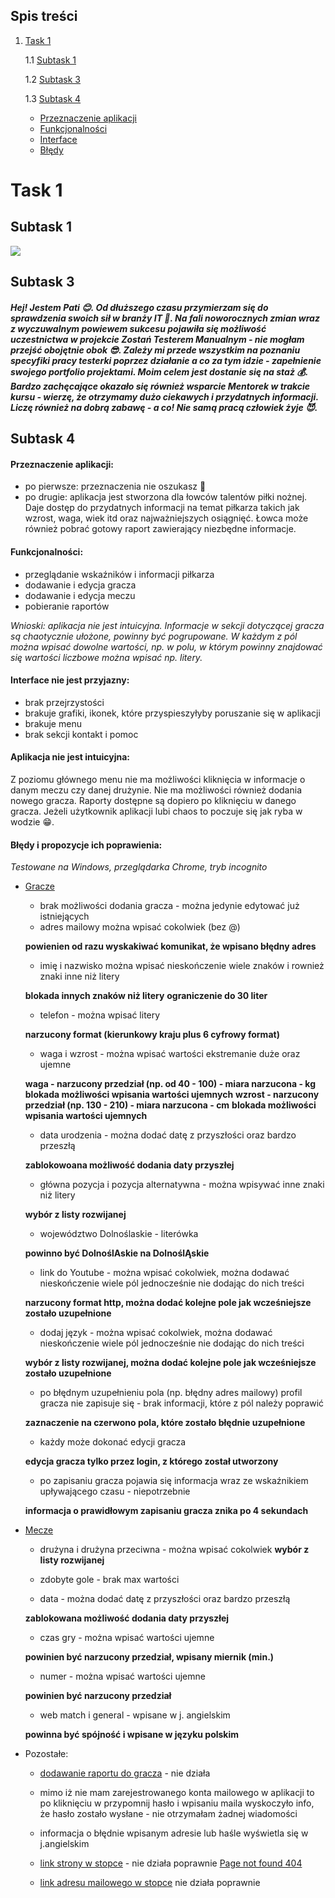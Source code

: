 ## Spis treści
1. [Task 1](https://github.com/PatiWu/challenge_portfolio_pati/edit/main/README.md#task-1)

   1.1 [Subtask 1](https://github.com/PatiWu/challenge_portfolio_pati/edit/main/README.md#subtask-1)

   1.2 [Subtask 3](https://github.com/PatiWu/challenge_portfolio_pati/edit/main/README.md#subtask-3)

   1.3 [Subtask 4](https://github.com/PatiWu/challenge_portfolio_pati/edit/main/README.md#subtask-4)
     * [Przeznaczenie aplikacji](https://github.com/PatiWu/challenge_portfolio_pati/edit/main/README.md#przeznaczenie-aplikacji)
     * [Funkcjonalności](https://github.com/PatiWu/challenge_portfolio_pati/edit/main/README.md#funkcjonalno%C5%9Bci)
     * [Interface](https://github.com/PatiWu/challenge_portfolio_pati/edit/main/README.md#interface-nie-jest-przyjazny)
     * [Błędy](https://github.com/PatiWu/challenge_portfolio_pati/edit/main/README.md#b%C5%82%C4%99dy-i-propozycje-ich-poprawienia) 

# Task 1
## Subtask 1
![](https://upload.wikimedia.org/wikipedia/commons/thumb/d/d2/Eo_circle_deep-purple_number-8.svg/240px-Eo_circle_deep-purple_number-8.svg.png)

## Subtask 3
#### *Hej! Jestem Pati :blush:. Od dłuższego czasu przymierzam się do sprawdzenia swoich sił w branży IT :muscle:. Na fali noworocznych zmian wraz z wyczuwalnym powiewem sukcesu pojawiła się możliwość uczestnictwa w projekcie Zostań Testerem Manualnym - nie mogłam przejść obojętnie obok :sunglasses:. Zależy mi przede wszystkim na poznaniu specyfiki pracy testerki poprzez działanie a co za tym idzie - zapełnienie swojego portfolio projektami. Moim celem jest dostanie się na staż :moneybag:. Bardzo zachęcające okazało się również wsparcie Mentorek w trakcie kursu - wierzę, że otrzymamy dużo ciekawych i przydatnych informacji. Liczę również na dobrą zabawę - a co! Nie samą pracą człowiek żyje :smiling_imp:.*

## Subtask 4
#### Przeznaczenie aplikacji:
* po pierwsze: przeznaczenia nie oszukasz :rocket:
* po drugie: aplikacja jest stworzona dla łowców talentów piłki nożnej. Daje dostęp do przydatnych informacji na temat piłkarza takich jak wzrost, waga, wiek itd oraz najważniejszych osiągnięć. Łowca może również pobrać gotowy raport zawierający niezbędne informacje.
#### Funkcjonalności:
* przeglądanie wskaźników i informacji piłkarza
* dodawanie i edycja gracza
* dodawanie i edycja meczu
* pobieranie raportów
 
 *Wnioski: aplikacja nie jest intuicyjna. Informacje w sekcji dotyczącej gracza są chaotycznie ułożone, powinny być pogrupowane. W każdym z pól można wpisać dowolne wartości, np. w polu, w którym powinny znajdować się wartości liczbowe można wpisać np. litery.*
#### Interface **nie jest przyjazny:**
* brak przejrzystości
* brakuje grafiki, ikonek, które przyspieszyłyby poruszanie się w aplikacji
* brakuje menu
* brak sekcji kontakt i pomoc
#### Aplikacja nie jest intuicyjna:
Z poziomu głównego menu nie ma możliwości kliknięcia w informacje o danym meczu czy danej drużynie. Nie ma możliwości również dodania nowego gracza. Raporty dostępne są dopiero po kliknięciu w danego gracza. Jeżeli użytkownik aplikacji lubi chaos to poczuje się jak ryba w wodzie :grin:.
#### Błędy i propozycje ich poprawienia:
*Testowane na Windows, przeglądarka Chrome, tryb incognito*
* [Gracze](https://scouts-test.futbolkolektyw.pl/pl/players)
  * brak możliwości dodania gracza - można jedynie edytować już istniejących
  * adres mailowy można wpisać cokolwiek (bez @)
  
  **powienien od razu wyskakiwać komunikat, że wpisano błędny adres**
  * imię i nazwisko można wpisać nieskończenie wiele znaków i rownież znaki inne niż litery 
 
  **blokada innych znaków niż litery**
  **ograniczenie do 30 liter**
  * telefon - można wpisać litery
  
  **narzucony format (kierunkowy kraju plus 6 cyfrowy format)**
  * waga i wzrost - można wpisać wartości ekstremanie duże oraz ujemne
 
  **waga - narzucony przedział (np. od 40 - 100) - miara narzucona - kg**
  **blokada możliwości wpisania wartości ujemnych**
  **wzrost - narzucony przedział (np. 130 - 210) - miara narzucona - cm**
  **blokada możliwości wpisania wartości ujemnych**
  * data urodzenia - można dodać datę z przyszłości oraz bardzo przeszłą
 
  **zablokowoana możliwość dodania daty przyszłej**
  * główna pozycja i pozycja alternatywna - można wpisywać inne znaki niż litery
 
  **wybór z listy rozwijanej**
  * województwo Dolnoślaskie - literówka
 
  **powinno być DolnoślAskie na DolnoślĄskie**
  * link do Youtube - można wpisać cokolwiek, można dodawać nieskończenie wiele pól jednocześnie nie dodając do nich treści
 
  **narzucony format http, można dodać kolejne pole jak wcześniejsze zostało uzupełnione**
  * dodaj język - można wpisać cokolwiek, można dodawać nieskończenie wiele pól jednocześnie nie dodając do nich treści
 
  **wybór z listy rozwijanej, można dodać kolejne pole jak wcześniejsze zostało uzupełnione**
  * po błędnym uzupełnieniu pola (np. błędny adres mailowy) profil gracza nie zapisuje się - brak informacji, które z pól należy poprawić
 
  **zaznaczenie na czerwono pola, które zostało błędnie uzupełnione**
  * każdy może dokonać edycji gracza

  **edycja gracza tylko przez login, z którego został utworzony**
  * po zapisaniu gracza pojawia się informacja wraz ze wskaźnikiem upływającego czasu - niepotrzebnie
  
  **informacja o prawidłowym zapisaniu gracza znika po 4 sekundach**
  
* [Mecze](https://scouts-test.futbolkolektyw.pl/pl/players/6026b48956c79737b3f3c624/matches)
  * drużyna i drużyna przeciwna - można wpisać cokolwiek
  **wybór z listy rozwijanej**

  * zdobyte gole - brak max wartości
  * data - można dodać datę z przyszłości oraz bardzo przeszłą

  **zablokowana możliwość dodania daty przyszłej**
  * czas gry - można wpisać wartości ujemne

  **powinien być narzucony przedział, wpisany miernik (min.)**
  * numer - można wpisać wartości ujemne

  **powinien być narzucony przedział**
  * web match i general - wpisane w j. angielskim

  **powinna być spójność i wpisane w języku polskim**
 
* Pozostałe:
  * [dodawanie raportu do gracza](https://scouts-test.futbolkolektyw.pl/pl/players/6026b48956c79737b3f3c624/reports/add?matchId=6311f33d806291c83d9fd815) - nie działa
  * mimo iż nie mam zarejestrowanego konta mailowego w aplikacji to po kliknięciu w przypomnij hasło i wpisaniu maila wyskoczyło info, że hasło zostało wysłane - nie  otrzymałam żadnej wiadomości
  * informacja o błędnie wpisanym adresie lub haśle wyświetla się w j.angielskim
  * [link strony w stopce](https://scouts-test.futbolkolektyw.pl/players/6026b48956c79737b3f3c624/reports/63c6e2a64cff3d0bdc152cbc/edit) - nie działa poprawnie
   [Page not found 404](https://scouts-test.futbolkolektyw.pl/pl/players/6026b48956c79737b3f3c624/reports/63c6e2a64cff3d0bdc152cbc/www.futbolkolektyw.pl)
  
  * [link adresu mailowego w stopce](https://scouts-test.futbolkolektyw.pl/players/6026b48956c79737b3f3c624/reports/63c6e2a64cff3d0bdc152cbc/edit) nie działa poprawnie

  

